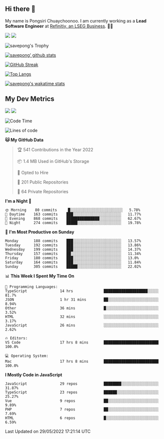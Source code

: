 ## Hi there 👋

My name is Pongsiri Chuaychoonoo. I am currently working as a **Lead Software Engineer** at [Refinitiv, an LSEG Business](https://www.refinitiv.com). 👨‍💻

[<img src="https://img.shields.io/badge/savepong.com-%230077B5.svg?&style=for-the-badge&color=81e6d9" />](https://savepong.com)
[<img src="https://img.shields.io/badge/linkedin-%230077B5.svg?&style=for-the-badge&logo=linkedin&logoColor=white" />](https://www.linkedin.com/in/savepong)

![savepong's Trophy](https://github-profile-trophy.vercel.app/?username=savepong&theme=flat&rank=SECRET,SSS,SS,S,AAA,AA,A&margin-w=15&no-bg=true&no-frame=true)

[![savepong' github stats](https://github-readme-stats.vercel.app/api?username=savepong&show_icons=true&count_private=true&theme=gotham&hide_border=true&bg_color=00000000&text_color=768390FF)](https://savepong.com/posts/stats)

[![GitHub Streak](https://github-readme-streak-stats.herokuapp.com?user=savepong&theme=gotham&hide_border=true&background=00000000&dates=768390FF)](https://savepong.com/posts/stats)

[![Top Langs](https://github-readme-stats.vercel.app/api/top-langs/?username=savepong&layout=compact&langs_count=10&theme=gotham&hide_border=true&bg_color=00000000&text_color=768390FF)](https://savepong.com/posts/stats)

[![savepong's wakatime stats](https://github-readme-stats.vercel.app/api/wakatime?username=@savepong&layout=default&theme=gotham&hide_border=true&bg_color=00000000&text_color=768390FF)](https://savepong.com/posts/stats)

## My Dev Metrics

[![](https://komarev.com/ghpvc/?username=savepong&color=blue&label=Profile%20Views)](https://github.com/savepong)
[![](https://img.shields.io/github/followers/savepong?label=GitHub%20Followers)](https://github.com/savepong)

<!--START_SECTION:waka-->
![Code Time](http://img.shields.io/badge/Code%20Time-0%20secs-blue)

![Lines of code](https://img.shields.io/badge/From%20Hello%20World%20I%27ve%20Written-4%20Million%20lines%20of%20code-blue)

**🐱 My GitHub Data** 

> 🏆 541 Contributions in the Year 2022
 > 
> 📦 1.4 MB Used in GitHub's Storage 
 > 
> 💼 Opted to Hire
 > 
> 📜 201 Public Repositories 
 > 
> 🔑 64 Private Repositories  
 > 
**I'm a Night 🦉** 

```text
🌞 Morning    80 commits     █░░░░░░░░░░░░░░░░░░░░░░░░   5.78% 
🌆 Daytime    163 commits    ███░░░░░░░░░░░░░░░░░░░░░░   11.77% 
🌃 Evening    868 commits    ███████████████░░░░░░░░░░   62.67% 
🌙 Night      274 commits    █████░░░░░░░░░░░░░░░░░░░░   19.78%

```
📅 **I'm Most Productive on Sunday** 

```text
Monday       188 commits    ███░░░░░░░░░░░░░░░░░░░░░░   13.57% 
Tuesday      192 commits    ███░░░░░░░░░░░░░░░░░░░░░░   13.86% 
Wednesday    199 commits    ███░░░░░░░░░░░░░░░░░░░░░░   14.37% 
Thursday     157 commits    ██░░░░░░░░░░░░░░░░░░░░░░░   11.34% 
Friday       180 commits    ███░░░░░░░░░░░░░░░░░░░░░░   13.0% 
Saturday     164 commits    ███░░░░░░░░░░░░░░░░░░░░░░   11.84% 
Sunday       305 commits    █████░░░░░░░░░░░░░░░░░░░░   22.02%

```


📊 **This Week I Spent My Time On** 

```text
💬 Programming Languages: 
TypeScript               14 hrs              ████████████████████░░░░░   81.7% 
JSON                     1 hr 31 mins        ██░░░░░░░░░░░░░░░░░░░░░░░   8.94% 
Other                    36 mins             █░░░░░░░░░░░░░░░░░░░░░░░░   3.52% 
HTML                     32 mins             ░░░░░░░░░░░░░░░░░░░░░░░░░   3.17% 
JavaScript               26 mins             ░░░░░░░░░░░░░░░░░░░░░░░░░   2.62%

🔥 Editors: 
VS Code                  17 hrs 8 mins       █████████████████████████   100.0%

💻 Operating System: 
Mac                      17 hrs 8 mins       █████████████████████████   100.0%

```

**I Mostly Code in JavaScript** 

```text
JavaScript               29 repos            ████████░░░░░░░░░░░░░░░░░   31.87% 
TypeScript               23 repos            ██████░░░░░░░░░░░░░░░░░░░   25.27% 
Vue                      9 repos             ██░░░░░░░░░░░░░░░░░░░░░░░   9.89% 
PHP                      7 repos             ██░░░░░░░░░░░░░░░░░░░░░░░   7.69% 
HTML                     6 repos             █░░░░░░░░░░░░░░░░░░░░░░░░   6.59%

```



 Last Updated on 29/05/2022 17:21:14 UTC
<!--END_SECTION:waka-->

<!--
**savepong/savepong** is a ✨ _special_ ✨ repository because its `README.md` (this file) appears on your GitHub profile.

Here are some ideas to get you started:

- 🔭 I’m currently working on WebComponents and TypeScript.
- 🌱 I’m currently learning ...
- 👯 I’m looking to collaborate on ...
- 🤔 I’m looking for help with ...
- 💬 Ask me about ...
- 📫 How to reach me: ...
- 😄 Pronouns: ...
- ⚡ Fun fact: ...
-->
